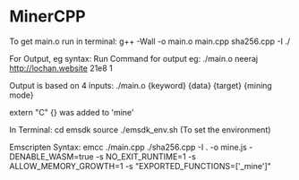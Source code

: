 # MinerCPP

To get main.o run in terminal: g++ -Wall -o main.o main.cpp sha256.cpp -I ./

For Output, eg syntax: Run Command for output eg: ./main.o neeraj http://lochan.website 21e8 1

Output is based on 4 inputs: ./main.o {keyword} {data} {target} {mining mode}



extern "C" {} was added to 'mine'



In Terminal: cd emsdk
source ./emsdk_env.sh (To set the environment)


Emscripten Syntax: emcc ./main.cpp ./sha256.cpp -I . -o mine.js -DENABLE_WASM=true -s NO_EXIT_RUNTIME=1 -s ALLOW_MEMORY_GROWTH=1  -s "EXPORTED_FUNCTIONS=['_mine']"
